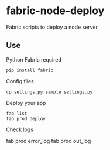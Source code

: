 # fabric-node-deploy
Fabric scripts to deploy a node server

## Use

Python Fabric required

    pip install fabric

Config files

    cp settings.py.sample settings.py


Deploy your app

    fab list
    fab prod deploy


Check logs

  fab prod error_log
  fab prod out_log
